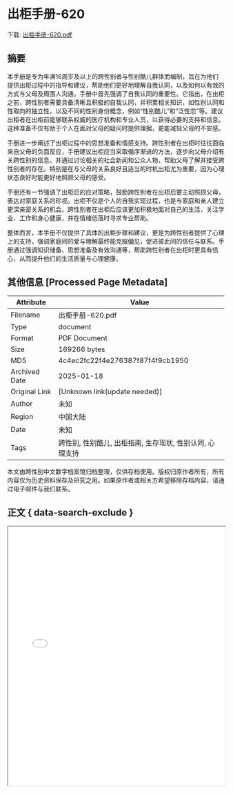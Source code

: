 # 出柜手册-620

<!-- tcd_download_link -->
下载: [出柜手册-620.pdf](出柜手册-620.pdf)
<!-- tcd_download_link_end -->

## 摘要

<!-- tcd_abstract -->
本手册是专为年满16周岁及以上的跨性别者与性别酷儿群体而编制，旨在为他们提供出柜过程中的指导和建议，帮助他们更好地理解自我认同，以及如何以有效的方式与父母及周围人沟通。手册中首先强调了自我认同的重要性。它指出，在出柜之前，跨性别者需要具备清晰且积极的自我认同，并积累相关知识，如性别认同和性取向的独立性，以及不同的性别身份概念，例如“性别酷儿”和“泛性恋”等。建议出柜者在出柜前能够联系权威的医疗机构和专业人员，以获得必要的支持和信息。这种准备不仅有助于个人在面对父母的疑问时提供理据，更能减轻父母的不安感。

手册进一步阐述了出柜过程中的思想准备和情感支持。跨性别者在出柜时往往面临来自父母的负面反应，手册建议出柜应当采取循序渐进的方法，逐步向父母介绍有关跨性别的信息，并通过讨论相关的社会新闻和公众人物，帮助父母了解并接受跨性别者的存在。特别是在与父母的关系良好且适当的时机出柜尤为重要，因为心理状态良好时能更好地照顾父母的感受。

手册还有一节强调了出柜后的应对策略，鼓励跨性别者在出柜后要主动照顾父母，表达对家庭关系的珍视。出柜不仅是个人的自我实现过程，也是与家庭和亲人建立更深亲密关系的机会。跨性别者在出柜后应该更加积极地面对自己的生活，关注学业、工作和身心健康，并在情绪低落时寻求专业帮助。

整体而言，本手册不仅提供了具体的出柜步骤和建议，更是为跨性别者提供了心理上的支持，强调家庭间的爱与理解最终能克服偏见，促进彼此间的信任与联系。手册通过强调知识储备、思想准备及有效沟通等，帮助跨性别者在出柜时更具有信心，从而提升他们的生活质量与心理健康。

<!-- tcd_abstract_end -->

## 其他信息 [Processed Page Metadata]

| Attribute       | Value                                  |
|-----------------|----------------------------------------|
| Filename        | 出柜手册-620.pdf                             |
| Type            | document                                 |
| Format          | PDF Document                               |
| Size            | 169266 bytes                           |
| MD5             | 4c4ec2fc22f4e276387f87f4f9cb1950                                  |
| Archived Date   | 2025-01-18                             |
| Original Link   | [Unknown link(update needed)]                         |
| Author          | 未知                               |
| Region          | 中国大陆                               |
| Date            | 未知                                 |
| Tags            | 跨性别, 性别酷儿, 出柜指南, 生存现状, 性别认同, 心理支持                                 |

本文由跨性别中文数字档案馆归档整理，仅供存档使用。版权归原作者所有，所有内容仅为历史资料保存及研究之用。如果原作者或相关方希望移除存档内容，请通过电子邮件与我们联系。

## 正文 { data-search-exclude }

<!-- tcd_main_text -->
<iframe src="../出柜手册-620.pdf" width="100%" height="600px">
    <p>无法显示PDF，请下载查看。</p>
</iframe>
<!-- tcd_main_text_end -->

